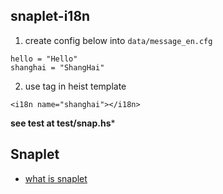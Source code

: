 

## snaplet-i18n

1. create config below into `data/message_en.cfg`

~~~
hello = "Hello"
shanghai = "ShangHai"
~~~

2. use tag in heist template

~~~
<i18n name="shanghai"></i18n>
~~~

**see test at test/snap.hs***

## Snaplet

- [what is snaplet]

[what is snaplet]: http://snapframework.com/docs/tutorials/snaplets-tutorial
